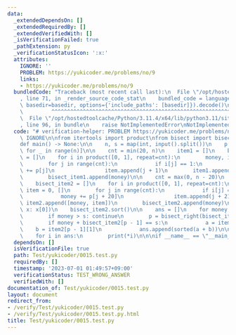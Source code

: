 ```yaml
---
data:
  _extendedDependsOn: []
  _extendedRequiredBy: []
  _extendedVerifiedWith: []
  _isVerificationFailed: true
  _pathExtension: py
  _verificationStatusIcon: ':x:'
  attributes:
    IGNORE: ''
    PROBLEM: https://yukicoder.me/problems/no/9
    links:
    - https://yukicoder.me/problems/no/9
  bundledCode: "Traceback (most recent call last):\n  File \"/opt/hostedtoolcache/Python/3.11.4/x64/lib/python3.11/site-packages/onlinejudge_verify/documentation/build.py\"\
    , line 71, in _render_source_code_stat\n    bundled_code = language.bundle(stat.path,\
    \ basedir=basedir, options={'include_paths': [basedir]}).decode()\n          \
    \         ^^^^^^^^^^^^^^^^^^^^^^^^^^^^^^^^^^^^^^^^^^^^^^^^^^^^^^^^^^^^^^^^^^^^^^^^^^^^^^^^^\n\
    \  File \"/opt/hostedtoolcache/Python/3.11.4/x64/lib/python3.11/site-packages/onlinejudge_verify/languages/python.py\"\
    , line 96, in bundle\n    raise NotImplementedError\nNotImplementedError\n"
  code: "# verification-helper: PROBLEM https://yukicoder.me/problems/no/9\n# verification-helper:\
    \ IGNORE\n\nfrom itertools import product\nfrom bisect import bisect_right\n\n\
    def main() -> None:\n\n    n, s = map(int, input().split())\n    p = [int(input())\
    \ for _ in range(n)]\n\n    cnt = min(20, n)\n    item1 = []\n    bisect_item1\
    \ = []\n    for i in product([0, 1], repeat=cnt):\n        money, item = 0, []\n\
    \        for j in range(cnt):\n            if i[j] == 1:\n                money\
    \ += p[j]\n                item.append(j + 1)\n        item1.append([money, item])\n\
    \        bisect_item1.append(money)\n\n    cnt = max(0, n - 20)\n    item2 = []\n\
    \    bisect_item2 = []\n    for i in product([0, 1], repeat=cnt):\n        money,\
    \ item = 0, []\n        for j in range(cnt):\n            if i[j] == 1:\n    \
    \            money += p[j + 20]\n                item.append(j + 21)\n       \
    \ item2.append([money, item])\n        bisect_item2.append(money)\n\n    item2.sort(key=lambda\
    \ x: x[0])\n    bisect_item2.sort()\n\n    ans = []\n    for money, item in item1:\n\
    \        if money > s: continue\n        p = bisect_right(bisect_item2, s - money)\n\
    \        if money + bisect_item2[p - 1] == s:\n            a = item\n        \
    \    b = item2[p - 1][1]\n            ans.append(sorted(a + b))\n\n    ans.sort()\n\
    \    for i in ans:\n        print(*i)\n\n\nif __name__ == \"__main__\":\n    main()"
  dependsOn: []
  isVerificationFile: true
  path: Test/yukicoder/0015.test.py
  requiredBy: []
  timestamp: '2023-07-01 01:49:57+09:00'
  verificationStatus: TEST_WRONG_ANSWER
  verifiedWith: []
documentation_of: Test/yukicoder/0015.test.py
layout: document
redirect_from:
- /verify/Test/yukicoder/0015.test.py
- /verify/Test/yukicoder/0015.test.py.html
title: Test/yukicoder/0015.test.py
---
```

